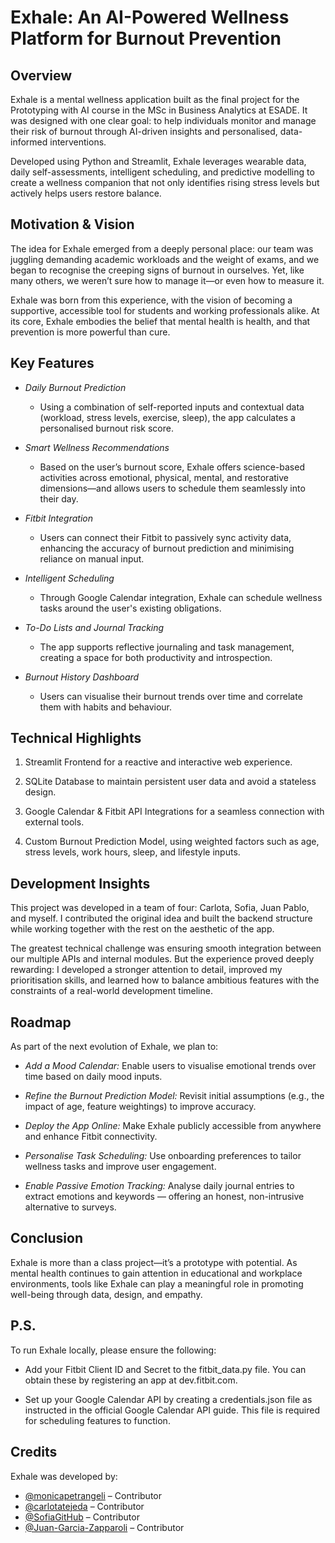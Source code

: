 # Exhale: An AI-Powered Wellness Platform for Burnout Prevention
## Overview
Exhale is a mental wellness application built as the final project for the Prototyping with AI course in the MSc in Business Analytics at ESADE. It was designed with one clear goal: to help individuals monitor and manage their risk of burnout through AI-driven insights and personalised, data-informed interventions.

Developed using Python and Streamlit, Exhale leverages wearable data, daily self-assessments, intelligent scheduling, and predictive modelling to create a wellness companion that not only identifies rising stress levels but actively helps users restore balance.

## Motivation & Vision
The idea for Exhale emerged from a deeply personal place: our team was juggling demanding academic workloads and the weight of exams, and we began to recognise the creeping signs of burnout in ourselves. Yet, like many others, we weren’t sure how to manage it—or even how to measure it.

Exhale was born from this experience, with the vision of becoming a supportive, accessible tool for students and working professionals alike. At its core, Exhale embodies the belief that mental health is health, and that prevention is more powerful than cure.

## Key Features
- *Daily Burnout Prediction*
    - Using a combination of self-reported inputs and contextual data (workload, stress levels, exercise, sleep), the app calculates a personalised burnout risk score.

- *Smart Wellness Recommendations*
    - Based on the user’s burnout score, Exhale offers science-based activities across emotional, physical, mental, and restorative dimensions—and allows users to schedule them seamlessly into their day.

- *Fitbit Integration*
    - Users can connect their Fitbit to passively sync activity data, enhancing the accuracy of burnout prediction and minimising reliance on manual input.

- *Intelligent Scheduling*
    - Through Google Calendar integration, Exhale can schedule wellness tasks around the user's existing obligations.

- *To-Do Lists and Journal Tracking*
    - The app supports reflective journaling and task management, creating a space for both productivity and introspection.

- *Burnout History Dashboard*
    - Users can visualise their burnout trends over time and correlate them with habits and behaviour.

## Technical Highlights
1. Streamlit Frontend for a reactive and interactive web experience.

2. SQLite Database to maintain persistent user data and avoid a stateless design.

3. Google Calendar & Fitbit API Integrations for a seamless connection with external tools.

4. Custom Burnout Prediction Model, using weighted factors such as age, stress levels, work hours, sleep, and lifestyle inputs.

## Development Insights
This project was developed in a team of four: Carlota, Sofia, Juan Pablo, and myself. I contributed the original idea and built the backend structure while working together with the rest on the aesthetic of the app.

The greatest technical challenge was ensuring smooth integration between our multiple APIs and internal modules. But the experience proved deeply rewarding: I developed a stronger attention to detail, improved my prioritisation skills, and learned how to balance ambitious features with the constraints of a real-world development timeline.

## Roadmap
As part of the next evolution of Exhale, we plan to:

- *Add a Mood Calendar:* Enable users to visualise emotional trends over time based on daily mood inputs.

- *Refine the Burnout Prediction Model:* Revisit initial assumptions (e.g., the impact of age, feature weightings) to improve accuracy.

- *Deploy the App Online:* Make Exhale publicly accessible from anywhere and enhance Fitbit connectivity.

- *Personalise Task Scheduling:* Use onboarding preferences to tailor wellness tasks and improve user engagement.

- *Enable Passive Emotion Tracking:* Analyse daily journal entries to extract emotions and keywords — offering an honest, non-intrusive alternative to surveys.

## Conclusion
Exhale is more than a class project—it’s a prototype with potential. As mental health continues to gain attention in educational and workplace environments, tools like Exhale can play a meaningful role in promoting well-being through data, design, and empathy.

## P.S.
To run Exhale locally, please ensure the following:

- Add your Fitbit Client ID and Secret to the fitbit_data.py file. You can obtain these by registering an app at dev.fitbit.com.

- Set up your Google Calendar API by creating a credentials.json file as instructed in the official Google Calendar API guide. This file is required for scheduling features to function.

## Credits
Exhale was developed by:

- [@monicapetrangeli](https://github.com/monicapetrangeli) – Contributor
- [@carlotatejeda](https://github.com/carlotatejeda) – Contributor
- [@SofiaGitHub](https://github.com/SofiaGitHub) – Contributor
- [@Juan-Garcia-Zapparoli](https://github.com/Juan-Garcia-Zapparoli) – Contributor
